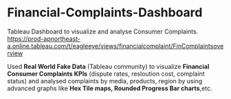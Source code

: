 # Financial-Complaints-Dashboard
Tableau Dashboard to visualize and analyse Consumer Complaints.<br>
https://prod-apnortheast-a.online.tableau.com/t/eagleeye/views/financialcomplaint/FinComplaintsoverview
<br>

Used **Real World Fake Data** (Tableau community) to visualize **Financial Consumer Complaints KPIs** (dispute rates, resloution cost, complaint status) and analysed complaints by media, products, region by using advanced graphs like **Hex Tile maps, Rounded Progress Bar charts**,etc.
<br>
